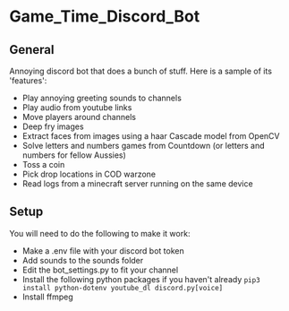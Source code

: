 # Game_Time_Discord_Bot

## General

Annoying discord bot that does a bunch of stuff. Here is a sample of its 'features': 
+ Play annoying greeting sounds to channels
+ Play audio from youtube links 
+ Move players around channels
+ Deep fry images
+ Extract faces from images using a haar Cascade model from OpenCV
+ Solve letters and numbers games from Countdown (or letters and numbers for fellow Aussies)
+ Toss a coin
+ Pick drop locations in COD warzone
+ Read logs from a minecraft server running on the same device


## Setup
You will need to do the following to make it work:
+ Make a .env file with your discord bot token
+ Add sounds to the sounds folder
+ Edit the bot_settings.py to fit your channel
+ Install the following python packages if you haven't already `pip3 install python-dotenv youtube_dl discord.py[voice]`
+ Install ffmpeg

